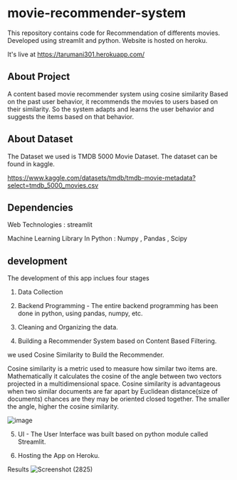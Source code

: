 
# movie-recommender-system
This repository contains code for Recommendation of differents movies. Developed using streamlit and python. Website is hosted on heroku.

It's live at https://tarumani301.herokuapp.com/




## About Project

A content based movie recommender system using cosine similarity
Based on the past user behavior, it recommends the movies to users based on their similarity. 
So the system adapts and learns the user behavior and suggests the items based on that behavior.

## About Dataset
The Dataset we used is TMDB 5000 Movie Dataset.
The dataset can be found in kaggle.

https://www.kaggle.com/datasets/tmdb/tmdb-movie-metadata?select=tmdb_5000_movies.csv
## Dependencies
Web Technologies
: streamlit

Machine Learning Library In Python : Numpy , Pandas , Scipy
## development 
The development of this app inclues four stages

1) Data Collection
2) Backend Programming - The entire backend programming has been done in python, using pandas, numpy, etc.

3) Cleaning and Organizing the data.

4) Building a Recommender System based on Content Based Filtering.

we used Cosine Similarity to Build the Recommender.

Cosine similarity is a metric used to measure how similar two items are. Mathematically it calculates the cosine of the angle between two vectors projected in a multidimensional space. Cosine similarity is advantageous when two similar documents are far apart by Euclidean distance(size of documents) chances are they may be oriented closed together. The smaller the angle, higher the cosine similarity.

![image](https://user-images.githubusercontent.com/67514404/170025172-f487e5e2-7135-4fbc-ae6d-39b455b30555.png)


5) UI - The User Interface was built based on python module called Streamlit.

6) Hosting the App on Heroku.

Results
![Screenshot (2825)](https://user-images.githubusercontent.com/67514404/170026114-e59f0c38-493d-4fb2-bb5a-cadfabbdac9c.png)

